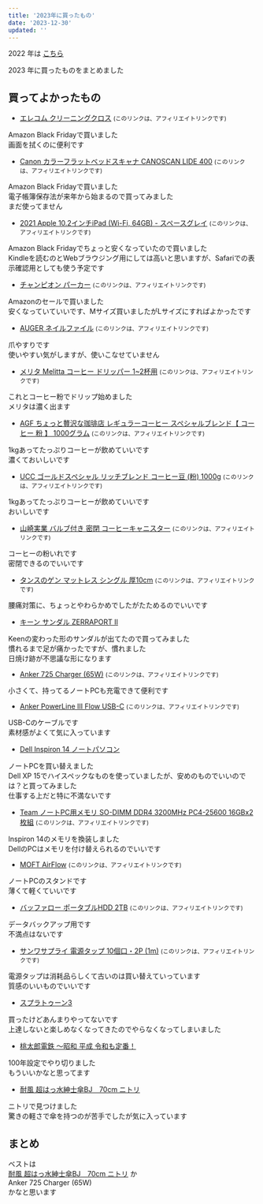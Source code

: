 ```yaml
---
title: '2023年に買ったもの'
date: '2023-12-30'
updated: ''
---
```


2022 年は [こちら](https://blog.freks.jp/bestbuy-2022)

2023 年に買ったものをまとめました

## 買ってよかったもの

- [エレコム クリーニングクロス](https://amzn.to/3GlO4mM) <small>(このリンクは、アフィリエイトリンクです)</small>

Amazon Black Fridayで買いました  
画面を拭くのに便利です

- [Canon カラーフラットベッドスキャナ CANOSCAN LIDE 400](https://amzn.to/4a0reP6) <small>(このリンクは、アフィリエイトリンクです)</small>

Amazon Black Fridayで買いました  
電子帳簿保存法が来年から始まるので買ってみました  
まだ使ってません

- [2021 Apple 10.2インチiPad (Wi-Fi, 64GB) - スペースグレイ](https://amzn.to/3R3HTbQ) <small>(このリンクは、アフィリエイトリンクです)</small>

Amazon Black Fridayでちょっと安くなっていたので買いました  
Kindleを読むのとWebブラウジング用にしては高いと思いますが、Safariでの表示確認用としても使う予定です

- [チャンピオン パーカー](https://amzn.to/3uzwQzM) <small>(このリンクは、アフィリエイトリンクです)</small>

Amazonのセールで買いました  
安くなっていていいです、Mサイズ買いましたがLサイズにすればよかったです

- [AUGER ネイルファイル](https://amzn.to/3N4PAOa) <small>(このリンクは、アフィリエイトリンクです)</small>

爪やすりです  
使いやすい気がしますが、使いこなせていません

- [メリタ Melitta コーヒー ドリッパー 1~2杯用](https://amzn.to/40YxOBI) <small>(このリンクは、アフィリエイトリンクです)</small>

これとコーヒー粉でドリップ始めました  
メリタは濃く出ます

- [AGF ちょっと贅沢な珈琲店 レギュラーコーヒー スペシャルブレンド【 コーヒー 粉 】 1000グラム](https://amzn.to/47xAOY5) <small>(このリンクは、アフィリエイトリンクです)</small>

1kgあってたっぷりコーヒーが飲めていいです  
濃くておいしいです  

- [UCC ゴールドスペシャル リッチブレンド コーヒー豆 (粉) 1000g](https://amzn.to/3uzuh0K) <small>(このリンクは、アフィリエイトリンクです)</small>

1kgあってたっぷりコーヒーが飲めていいです  
おいしいです  

- [山崎実業 バルブ付き 密閉 コーヒーキャニスター](https://amzn.to/411YZeN) <small>(このリンクは、アフィリエイトリンクです)</small>

コーヒーの粉いれです  
密閉できるのでいいです

- [タンスのゲン マットレス シングル 厚10cm](https://amzn.to/46vVwXj) <small>(このリンクは、アフィリエイトリンクです)</small>

腰痛対策に、ちょっとやわらかめでしたがたためるのでいいです

- [キーン サンダル ZERRAPORT II](https://amzn.to/46CFYB4)

Keenの変わった形のサンダルが出てたので買ってみました  
慣れるまで足が痛かったですが、慣れました  
日焼け跡が不思議な形になります

- [Anker 725 Charger (65W)](https://amzn.to/3uzum4l) <small>(このリンクは、アフィリエイトリンクです)</small>

小さくて、持ってるノートPCも充電できて便利です

- [Anker PowerLine III Flow USB-C](https://amzn.to/47QDsYU) <small>(このリンクは、アフィリエイトリンクです)</small>

USB-Cのケーブルです  
素材感がよくて気に入っています

- [Dell Inspiron 14 ノートパソコン](https://www.dell.com/ja-jp/shop/%E3%83%87%E3%83%AB%E3%81%AE%E3%83%8E%E3%83%BC%E3%83%88%E3%83%91%E3%82%BD%E3%82%B3%E3%83%B3/inspiron-14%E3%83%8E%E3%83%BC%E3%83%88%E3%83%91%E3%82%BD%E3%82%B3%E3%83%B3/spd/inspiron-14-5420-laptop)

ノートPCを買い替えました  
Dell XP 15でハイスペックなものを使っていましたが、安めのものでいいのでは？と買ってみました  
仕事する上だと特に不満ないです

- [Team ノートPC用メモリ SO-DIMM DDR4 3200MHz PC4-25600 16GBx2枚組](https://amzn.to/49PNLhA) <small>(このリンクは、アフィリエイトリンクです)</small>

Inspiron 14のメモリを換装しました  
DellのPCはメモリを付け替えられるのでいいです  

- [MOFT AirFlow](https://amzn.to/3QYLeZN) <small>(このリンクは、アフィリエイトリンクです)</small>

ノートPCのスタンドです  
薄くて軽くていいです

- [バッファロー ポータブルHDD 2TB](https://amzn.to/4148cmX) <small>(このリンクは、アフィリエイトリンクです)</small>

データバックアップ用です  
不満点はないです

- [サンワサプライ 電源タップ 10個口・2P (1m)](https://amzn.to/3NsnMDB) <small>(このリンクは、アフィリエイトリンクです)</small>

電源タップは消耗品らしくて古いのは買い替えていっています  
質感のいいものでいいです

- [スプラトゥーン3](https://www.biccamera.com/bc/item/10113300/)

買ったけどあんまりやってないです  
上達しないと楽しめなくなってきたのでやらなくなってしまいました  

- [桃太郎電鉄 ～昭和 平成 令和も定番！](https://www.biccamera.com/bc/item/8271277/)

100年設定でやり切りました  
もういいかなと思ってます  

- [耐風 超はっ水紳士傘BJ　70cm ニトリ](https://www.nitori-net.jp/ec/product/8698996s/)

ニトリで見つけました  
驚きの軽さで傘を持つのが苦手でしたが気に入っています  

## まとめ

ベストは  
[耐風 超はっ水紳士傘BJ　70cm ニトリ](https://www.nitori-net.jp/ec/product/8698996s/) か  
Anker 725 Charger (65W)  
かなと思います
